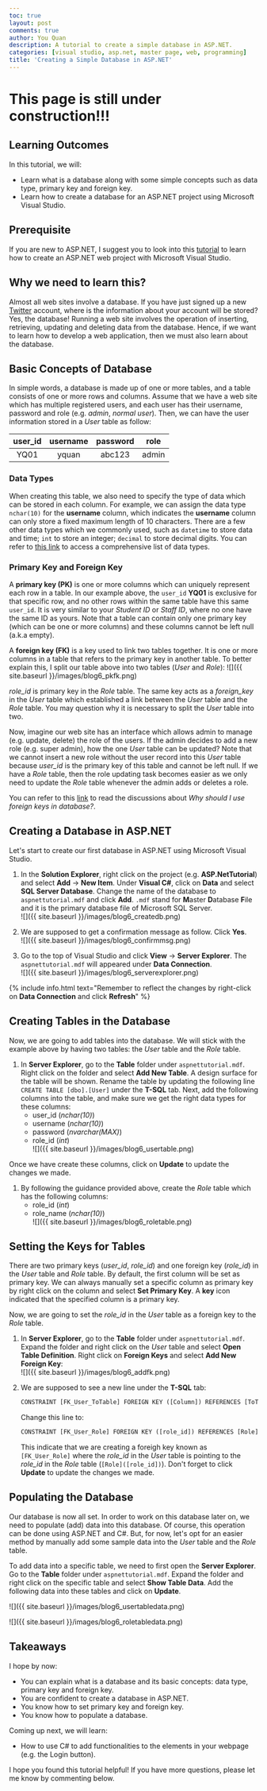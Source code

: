 ```yaml
---
toc: true
layout: post
comments: true
author: You Quan
description: A tutorial to create a simple database in ASP.NET.
categories: [visual studio, asp.net, master page, web, programming]
title: 'Creating a Simple Database in ASP.NET'
---
```


# This page is still under construction!!!

## Learning Outcomes
In this tutorial, we will:
- Learn what is a database along with some simple concepts such as data type, primary key and foreign key.
- Learn how to create a database for an ASP.NET project using Microsoft Visual Studio.

## Prerequisite
If you are new to ASP.NET, I suggest you to look into this [tutorial](bit.ly/2x6DLTQ) to learn how to create an ASP.NET web project with Microsoft Visual Studio.

## Why we need to learn this?
Almost all web sites involve a database. If you have just signed up a new [Twitter](https://twitter.com/Twitter) account, where is the information about your account will be stored? Yes, the database! Running a web site involves the operation of inserting, retrieving, updating and deleting data from the database. Hence, if we want to learn how to develop a web application, then we must also learn about the database. 

## Basic Concepts of Database
In simple words, a database is made up of one or more tables, and a table consists of one or more rows and columns. Assume that we have a web site which has multiple registered users, and each user has their username, password and role (e.g. *admin*, *normal user*). Then, we can have the user information stored in a *User* table as follow:

|user_id |username |password |role  |
|:-----: |:-------:|:-------:|:----:|
|YQ01    |yquan    |abc123   |admin |

### Data Types
When creating this table, we also need to specify the type of data which can be stored in each column. For example, we can assign the data type `nchar(10)` for the **username** column, which indicates the **username** column can only store a fixed maximum length of 10 characters. There are a few other data types which we commonly used, such as `datetime` to store data and time; `int` to store an integer; `decimal` to store decimal digits. You can refer to [this link](https://docs.microsoft.com/en-us/dotnet/framework/data/adonet/sql-server-data-type-mappings) to access a comprehensive list of data types.

### Primary Key and Foreign Key
A **primary key (PK)** is one or more columns which can uniquely represent each row in a table. In our example above, the `user_id` **YQ01** is exclusive for that specific row, and no other rows within the same table have this same `user_id`. It is very similar to your *Student ID* or *Staff ID*, where no one have the same ID as yours. Note that a table can contain only one primary key (which can be one or more columns) and these columns cannot be left null (a.k.a empty).

A **foreign key (FK)** is a key used to link two tables together. It is one or more columns in a table that refers to the primary key in another table. To better explain this, I split our table above into two tables (*User* and *Role*):
![]({{ site.baseurl }}/images/blog6_pkfk.png)  

*role_id* is primary key in the *Role* table. The same key acts as a *foreign_key* in the *User* table which established a link between the *User* table and the *Role* table. You may question why it is necessary to split the *User* table into two. 

Now, imagine our web site has an interface which allows admin to manage (e.g. update, delete) the role of the users. If the admin decides to add a new role (e.g. super admin), how the one *User* table can be updated? Note that we cannot insert a new role without the user record into this *User* table because *user_id* is the primary key of this table and cannot be left null. If we have a *Role* table, then the role updating task becomes easier as we only need to update the *Role* table whenever the admin adds or deletes a role.

You can refer to this [link](https://softwareengineering.stackexchange.com/questions/375704/why-should-i-use-foreign-keys-in-database) to read the discussions about *Why should I use foreign keys in database?*.

## Creating a Database in ASP.NET
Let's start to create our first database in ASP.NET using Microsoft Visual Studio.
1. In the **Solution Explorer**, right click on the project (e.g. **ASP.NetTutorial**) and select **Add** &rarr; **New Item**. Under **Visual C#**, click on **Data** and select **SQL Server Database**. Change the name of the database to `aspnettutorial.mdf` and click **Add**. `.mdf` stand for **M**aster **D**atabase **F**ile and it is the primary database file of Microsoft SQL Server.  
![]({{ site.baseurl }}/images/blog6_createdb.png)  

1. We are supposed to get a confirmation message as follow. Click **Yes**.  
![]({{ site.baseurl }}/images/blog6_confirmmsg.png)  

1. Go to the top of Visual Studio and click **View** &rarr; **Server Explorer**. The `aspnettutorial.mdf` will appeared under **Data Connection**.  
![]({{ site.baseurl }}/images/blog6_serverexplorer.png)  

{% include info.html text="Remember to reflect the changes by right-click on <b>Data Connection</b> and click <b>Refresh</b>" %}

## Creating Tables in the Database
Now, we are going to add tables into the database. We will stick with the example above by having two tables: the *User* table and the *Role* table.

1. In **Server Explorer**, go to the **Table** folder under `aspnettutorial.mdf`. Right click on the folder and select **Add New Table**. A design surface for the table will be shown. Rename the table by updating the following line `CREATE TABLE [dbo].[User]` under the **T-SQL** tab. Next, add the following columns into the table, and make sure we get the right data types for these columns:  
   - user_id (*nchar(10)*)
   - username (*nchar(10)*)
   - password (*nvarchar(MAX)*)  
   - role_id (*int*)  
  ![]({{ site.baseurl }}/images/blog6_usertable.png)  
  
  Once we have create these columns, click on **Update** to update the changes we made.
  
1. By following the guidance provided above, create the *Role* table which has the following columns:  
   - role_id (*int*)
   - role_name (*nchar(10)*)  
  ![]({{ site.baseurl }}/images/blog6_roletable.png)  

## Setting the Keys for Tables
There are two primary keys (*user_id*, *role_id*) and one foreign key (*role_id*) in the *User* table and *Role* table. By default, the first column will be set as primary key. We can always manually set a specific column as primary key by right click on the column and select **Set Primary Key**. A **key** icon indicated that the specified column is a primary key.

Now, we are going to set the *role_id* in the *User* table as a foreign key to the *Role* table.

1. In **Server Explorer**, go to the **Table** folder under `aspnettutorial.mdf`. Expand the folder and right click on the *User* table and select **Open Table Definition**. Right click on **Foreign Keys** and select **Add New Foreign Key**:  
![]({{ site.baseurl }}/images/blog6_addfk.png)  

1. We are supposed to see a new line under the **T-SQL** tab:
    ```python
    CONSTRAINT [FK_User_ToTable] FOREIGN KEY ([Column]) REFERENCES [ToTable]([ToTableColumn])
    ```
    
    Change this line to:
    ```python
    CONSTRAINT [FK_User_Role] FOREIGN KEY ([role_id]) REFERENCES [Role]([role_id]) 
    ```
    
    This indicate that we are creating a foreigh key known as `[FK_User_Role]` where the *role_id* in the *User* table is pointing to the *role_id* in the *Role* table (`[Role]([role_id])`). Don't forget to click **Update** to update the changes we made. 

## Populating the Database
Our database is now all set. In order to work on this database later on, we need to populate (add) data into this database. Of course, this operation can be done using ASP.NET and C#. But, for now, let's opt for an easier method by manually add some sample data into the *User* table and the *Role* table.

To add data into a specific table, we need to first open the **Server Explorer**. Go to the **Table** folder under `aspnettutorial.mdf`. Expand the folder and right click on the specific table and select **Show Table Data**. Add the following data into these tables and click on **Update**.

![]({{ site.baseurl }}/images/blog6_usertabledata.png)  

![]({{ site.baseurl }}/images/blog6_roletabledata.png)  

## Takeaways
I hope by now:
- You can explain what is a database and its basic concepts: data type, primary key and foreign key.
- You are confident to create a database in ASP.NET.
- You know how to set primary key and foreign key.
- You know how to populate a database. 

Coming up next, we will learn:
- How to use C# to add functionalities to the elements in your webpage (e.g. the Login button).

I hope you found this tutorial helpful! If you have more questions, please let me know by commenting below.
